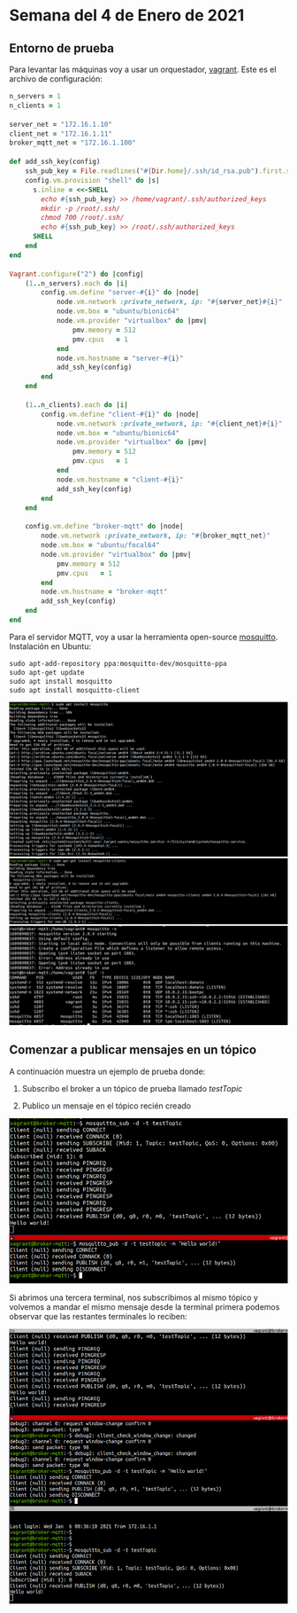 Semana del 4 de Enero de 2021
=============================

## Entorno de prueba

Para levantar las máquinas voy a usar un orquestador, [vagrant](https://www.vagrantup.com/). Este es el archivo de configuración:

```ruby
n_servers = 1
n_clients = 1

server_net = "172.16.1.10"
client_net = "172.16.1.11"
broker_mqtt_net = "172.16.1.100"

def add_ssh_key(config)
    ssh_pub_key = File.readlines("#{Dir.home}/.ssh/id_rsa.pub").first.strip
    config.vm.provision "shell" do |s|
      s.inline = <<-SHELL
        echo #{ssh_pub_key} >> /home/vagrant/.ssh/authorized_keys
        mkdir -p /root/.ssh/
        chmod 700 /root/.ssh/
        echo #{ssh_pub_key} >> /root/.ssh/authorized_keys
      SHELL
    end
end

Vagrant.configure("2") do |config|
    (1..n_servers).each do |i|
        config.vm.define "server-#{i}" do |node|
            node.vm.network :private_network, ip: "#{server_net}#{i}"
            node.vm.box = "ubuntu/bionic64"
            node.vm.provider "virtualbox" do |pmv|
                pmv.memory = 512
                pmv.cpus   = 1
            end
            node.vm.hostname = "server-#{i}"
            add_ssh_key(config)
        end
    end

    (1..n_clients).each do |i|
        config.vm.define "client-#{i}" do |node|
            node.vm.network :private_network, ip: "#{client_net}#{i}"
            node.vm.box = "ubuntu/bionic64"
            node.vm.provider "virtualbox" do |pmv|
                pmv.memory = 512
                pmv.cpus   = 1
            end
            node.vm.hostname = "client-#{i}"
            add_ssh_key(config)
        end
    end

    config.vm.define "broker-mqtt" do |node|
        node.vm.network :private_network, ip: "#{broker_mqtt_net}"
        node.vm.box = "ubuntu/focal64"
        node.vm.provider "virtualbox" do |pmv|
            pmv.memory = 512
            pmv.cpus   = 1
        end
        node.vm.hostname = "broker-mqtt"
        add_ssh_key(config)
    end
end
```

Para el servidor MQTT, voy a usar la herramienta open-source [mosquitto](https://mosquitto.org/). Instalación en Ubuntu:

```
sudo apt-add-repository ppa:mosquitto-dev/mosquitto-ppa
sudo apt-get update
sudo apt install mosquitto
sudo apt install mosquitto-client
```

![Instalación de mosquitto](../img/install-mosquitto.png)
![Instalación de mosquitto-clients](../img/install-mosquitto-clients.png)
![Version de mosquitto](../img/mosquitto-v.png)

## Comenzar a publicar mensajes en un tópico

A continuación muestra un ejemplo de prueba donde:

1. Subscribo el broker a un tópico de prueba llamado *testTopic*

2. Publico un mensaje en el tópico recién creado

![Subscripción y publicación de mensaje a un tópico](../img/mosquitto_sub_pub.png)

Si abrimos una tercera terminal, nos subscribimos al mismo tópico y volvemos a mandar el mismo mensaje desde la terminal primera podemos observar que las restantes terminales lo reciben:

![Envío de mensaje a múltiles terminales](../img/multiple-connections.png)